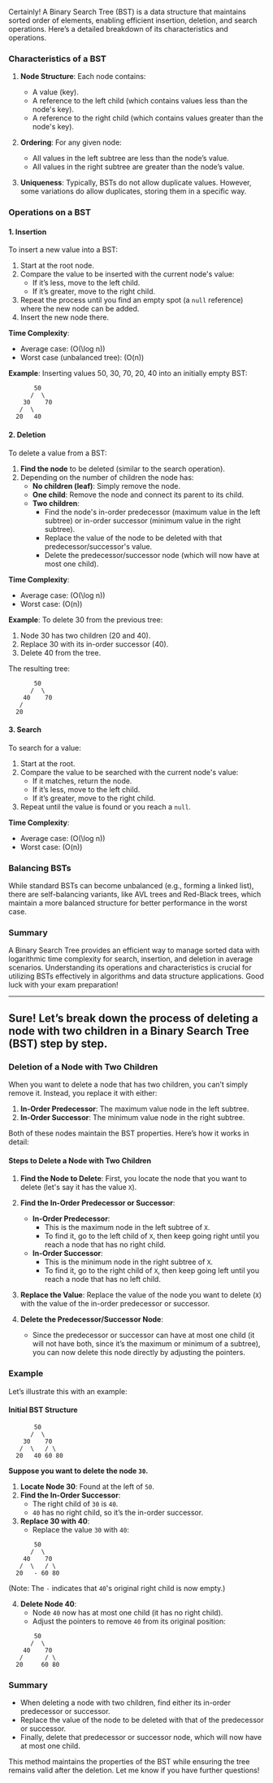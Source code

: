 Certainly! A Binary Search Tree (BST) is a data structure that maintains sorted order of elements, enabling efficient insertion, deletion, and search operations. Here’s a detailed breakdown of its characteristics and operations.

### Characteristics of a BST

1. **Node Structure**: Each node contains:
   - A value (key).
   - A reference to the left child (which contains values less than the node's key).
   - A reference to the right child (which contains values greater than the node's key).

2. **Ordering**: For any given node:
   - All values in the left subtree are less than the node’s value.
   - All values in the right subtree are greater than the node’s value.

3. **Uniqueness**: Typically, BSTs do not allow duplicate values. However, some variations do allow duplicates, storing them in a specific way.

### Operations on a BST

#### 1. Insertion

To insert a new value into a BST:
1. Start at the root node.
2. Compare the value to be inserted with the current node's value:
   - If it’s less, move to the left child.
   - If it’s greater, move to the right child.
3. Repeat the process until you find an empty spot (a `null` reference) where the new node can be added.
4. Insert the new node there.

**Time Complexity**: 
- Average case: \(O(\log n)\)
- Worst case (unbalanced tree): \(O(n)\)

**Example**:
Inserting values 50, 30, 70, 20, 40 into an initially empty BST:

```
       50
      /  \
    30    70
   /  \
  20   40
```

#### 2. Deletion

To delete a value from a BST:
1. **Find the node** to be deleted (similar to the search operation).
2. Depending on the number of children the node has:
   - **No children (leaf)**: Simply remove the node.
   - **One child**: Remove the node and connect its parent to its child.
   - **Two children**: 
     - Find the node's in-order predecessor (maximum value in the left subtree) or in-order successor (minimum value in the right subtree).
     - Replace the value of the node to be deleted with that predecessor/successor's value.
     - Delete the predecessor/successor node (which will now have at most one child).

**Time Complexity**:
- Average case: \(O(\log n)\)
- Worst case: \(O(n)\)

**Example**:
To delete 30 from the previous tree:

1. Node 30 has two children (20 and 40).
2. Replace 30 with its in-order successor (40).
3. Delete 40 from the tree.

The resulting tree:

```
       50
      /  \
    40    70
   /
  20
```

#### 3. Search

To search for a value:
1. Start at the root.
2. Compare the value to be searched with the current node's value:
   - If it matches, return the node.
   - If it’s less, move to the left child.
   - If it’s greater, move to the right child.
3. Repeat until the value is found or you reach a `null`.

**Time Complexity**:
- Average case: \(O(\log n)\)
- Worst case: \(O(n)\)

### Balancing BSTs

While standard BSTs can become unbalanced (e.g., forming a linked list), there are self-balancing variants, like AVL trees and Red-Black trees, which maintain a more balanced structure for better performance in the worst case.

### Summary

A Binary Search Tree provides an efficient way to manage sorted data with logarithmic time complexity for search, insertion, and deletion in average scenarios. Understanding its operations and characteristics is crucial for utilizing BSTs effectively in algorithms and data structure applications. Good luck with your exam preparation!



---
## Sure! Let’s break down the process of deleting a node with two children in a Binary Search Tree (BST) step by step.

### Deletion of a Node with Two Children

When you want to delete a node that has two children, you can’t simply remove it. Instead, you replace it with either:

1. **In-Order Predecessor**: The maximum value node in the left subtree.
2. **In-Order Successor**: The minimum value node in the right subtree.

Both of these nodes maintain the BST properties. Here’s how it works in detail:

#### Steps to Delete a Node with Two Children

1. **Find the Node to Delete**: First, you locate the node that you want to delete (let's say it has the value `X`).

2. **Find the In-Order Predecessor or Successor**:
   - **In-Order Predecessor**:
     - This is the maximum node in the left subtree of `X`.
     - To find it, go to the left child of `X`, then keep going right until you reach a node that has no right child.
   - **In-Order Successor**:
     - This is the minimum node in the right subtree of `X`.
     - To find it, go to the right child of `X`, then keep going left until you reach a node that has no left child.

3. **Replace the Value**: Replace the value of the node you want to delete (`X`) with the value of the in-order predecessor or successor.

4. **Delete the Predecessor/Successor Node**:
   - Since the predecessor or successor can have at most one child (it will not have both, since it’s the maximum or minimum of a subtree), you can now delete this node directly by adjusting the pointers.

### Example

Let’s illustrate this with an example:

#### Initial BST Structure

```
       50
      /  \
    30    70
   /  \   / \
  20   40 60 80
```

**Suppose you want to delete the node `30`.**

1. **Locate Node 30**: Found at the left of `50`.
2. **Find the In-Order Successor**:
   - The right child of `30` is `40`.
   - `40` has no right child, so it’s the in-order successor.
3. **Replace 30 with 40**:
   - Replace the value `30` with `40`:

```
       50
      /  \
    40    70
   /  \   / \
  20   - 60 80
```
(Note: The `-` indicates that `40`'s original right child is now empty.)

4. **Delete Node 40**:
   - Node `40` now has at most one child (it has no right child).
   - Adjust the pointers to remove `40` from its original position:

```
       50
      /  \
    40    70
   /      / \
  20     60 80
```

### Summary

- When deleting a node with two children, find either its in-order predecessor or successor.
- Replace the value of the node to be deleted with that of the predecessor or successor.
- Finally, delete that predecessor or successor node, which will now have at most one child.

This method maintains the properties of the BST while ensuring the tree remains valid after the deletion. Let me know if you have further questions!